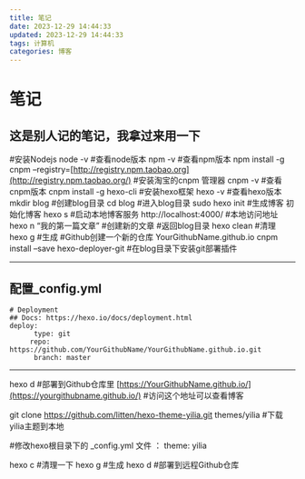 ```yaml
---
title: 笔记
date: 2023-12-29 14:44:33
updated: 2023-12-29 14:44:33
tags: 计算机
categories: 博客
---
```


# 笔记

## 这是别人记的笔记，我拿过来用一下

\#安装Nodejs
node -v #查看node版本
npm -v #查看npm版本
npm install -g cnpm –registry=[http://registry.npm.taobao.org](http://registry.npm.taobao.org/) #安装淘宝的cnpm 管理器
cnpm -v #查看cnpm版本
cnpm install -g hexo-cli #安装hexo框架
hexo -v #查看hexo版本
mkdir blog #创建blog目录
cd blog #进入blog目录
sudo hexo init #生成博客 初始化博客
hexo s #启动本地博客服务
http://localhost:4000/ #本地访问地址
hexo n “我的第一篇文章” #创建新的文章
\#返回blog目录
hexo clean #清理
hexo g #生成
\#Github创建一个新的仓库 YourGithubName.github.io
cnpm install –save hexo-deployer-git #在blog目录下安装git部署插件

------

## 配置_config.yml

```
# Deployment
## Docs: https://hexo.io/docs/deployment.html
deploy:
      type: git
     repo: https://github.com/YourGithubName/YourGithubName.github.io.git
      branch: master
```

------

hexo d #部署到Github仓库里
[https://YourGithubName.github.io/](https://yourgithubname.github.io/) #访问这个地址可以查看博客

git clone https://github.com/litten/hexo-theme-yilia.git themes/yilia #下载yilia主题到本地

\#修改hexo根目录下的 _config.yml 文件 ： theme: yilia

hexo c #清理一下
hexo g #生成
hexo d #部署到远程Github仓库